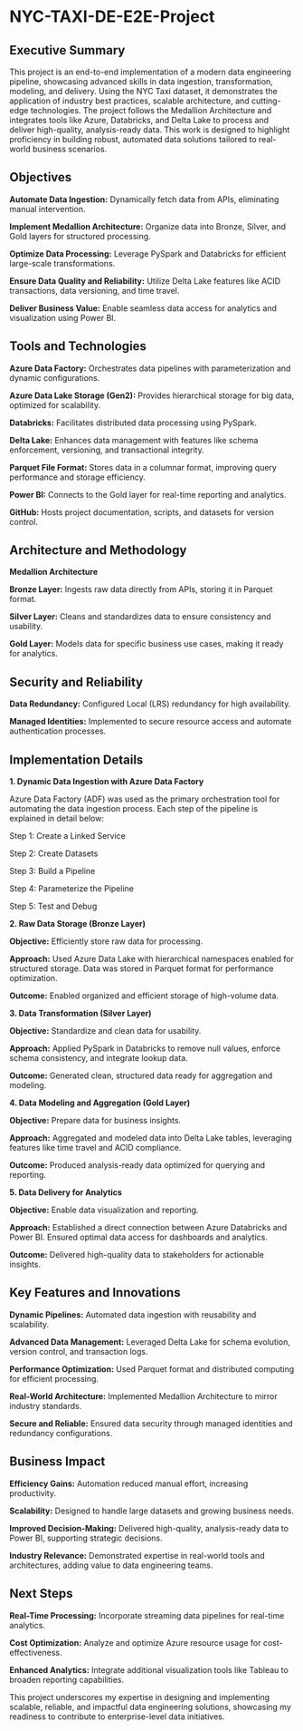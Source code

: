 # **NYC-TAXI-DE-E2E-Project**

## **Executive Summary**

This project is an end-to-end implementation of a modern data engineering pipeline, showcasing advanced skills in data ingestion, transformation, modeling, and delivery. Using the NYC Taxi dataset, it demonstrates the application of industry best practices, scalable architecture, and cutting-edge technologies. The project follows the Medallion Architecture and integrates tools like Azure, Databricks, and Delta Lake to process and deliver high-quality, analysis-ready data. This work is designed to highlight proficiency in building robust, automated data solutions tailored to real-world business scenarios.

## **Objectives**

**Automate Data Ingestion:** Dynamically fetch data from APIs, eliminating manual intervention.

**Implement Medallion Architecture:** Organize data into Bronze, Silver, and Gold layers for structured processing.

**Optimize Data Processing:** Leverage PySpark and Databricks for efficient large-scale transformations.

**Ensure Data Quality and Reliability:** Utilize Delta Lake features like ACID transactions, data versioning, and time travel.

**Deliver Business Value:** Enable seamless data access for analytics and visualization using Power BI.

## **Tools and Technologies**

**Azure Data Factory:** Orchestrates data pipelines with parameterization and dynamic configurations.

**Azure Data Lake Storage (Gen2):** Provides hierarchical storage for big data, optimized for scalability.

**Databricks:** Facilitates distributed data processing using PySpark.

**Delta Lake:** Enhances data management with features like schema enforcement, versioning, and transactional integrity.

**Parquet File Format:** Stores data in a columnar format, improving query performance and storage efficiency.

**Power BI:** Connects to the Gold layer for real-time reporting and analytics.

**GitHub:** Hosts project documentation, scripts, and datasets for version control.

## **Architecture and Methodology**

**Medallion Architecture**

**Bronze Layer:** Ingests raw data directly from APIs, storing it in Parquet format.

**Silver Layer:** Cleans and standardizes data to ensure consistency and usability.

**Gold Layer:** Models data for specific business use cases, making it ready for analytics.

## **Security and Reliability**

**Data Redundancy:** Configured Local (LRS) redundancy for high availability.

**Managed Identities:** Implemented to secure resource access and automate authentication processes.

## **Implementation Details**

**1. Dynamic Data Ingestion with Azure Data Factory**

Azure Data Factory (ADF) was used as the primary orchestration tool for automating the data ingestion process. Each step of the pipeline is explained in detail below:

Step 1: Create a Linked Service

Step 2: Create Datasets

Step 3: Build a Pipeline

Step 4: Parameterize the Pipeline

Step 5: Test and Debug



**2. Raw Data Storage (Bronze Layer)**

**Objective:** Efficiently store raw data for processing.

**Approach:** Used Azure Data Lake with hierarchical namespaces enabled for structured storage. Data was stored in Parquet format for performance optimization.

**Outcome:** Enabled organized and efficient storage of high-volume data.

**3. Data Transformation (Silver Layer)**

**Objective:** Standardize and clean data for usability.

**Approach:** Applied PySpark in Databricks to remove null values, enforce schema consistency, and integrate lookup data.

**Outcome:** Generated clean, structured data ready for aggregation and modeling.

**4. Data Modeling and Aggregation (Gold Layer)**

**Objective:** Prepare data for business insights.

**Approach:** Aggregated and modeled data into Delta Lake tables, leveraging features like time travel and ACID compliance.

**Outcome:** Produced analysis-ready data optimized for querying and reporting.

**5. Data Delivery for Analytics**

**Objective:** Enable data visualization and reporting.

**Approach:** Established a direct connection between Azure Databricks and Power BI. Ensured optimal data access for dashboards and analytics.

**Outcome:** Delivered high-quality data to stakeholders for actionable insights.

## **Key Features and Innovations**

**Dynamic Pipelines:** Automated data ingestion with reusability and scalability.

**Advanced Data Management:** Leveraged Delta Lake for schema evolution, version control, and transaction logs.

**Performance Optimization:** Used Parquet format and distributed computing for efficient processing.

**Real-World Architecture:** Implemented Medallion Architecture to mirror industry standards.

**Secure and Reliable:** Ensured data security through managed identities and redundancy configurations.

## **Business Impact**

**Efficiency Gains:** Automation reduced manual effort, increasing productivity.

**Scalability:** Designed to handle large datasets and growing business needs.

**Improved Decision-Making:** Delivered high-quality, analysis-ready data to Power BI, supporting strategic decisions.

**Industry Relevance:** Demonstrated expertise in real-world tools and architectures, adding value to data engineering teams.


## **Next Steps**

**Real-Time Processing:** Incorporate streaming data pipelines for real-time analytics.

**Cost Optimization:** Analyze and optimize Azure resource usage for cost-effectiveness.

**Enhanced Analytics:** Integrate additional visualization tools like Tableau to broaden reporting capabilities.


This project underscores my expertise in designing and implementing scalable, reliable, and impactful data engineering solutions, showcasing my readiness to contribute to enterprise-level data initiatives.

